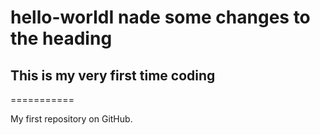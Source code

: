 <h1>hello-worIdI nade some changes to the heading</h1>
<h2>This is my very first time coding</h2>
===========

My first repository on GitHub.
